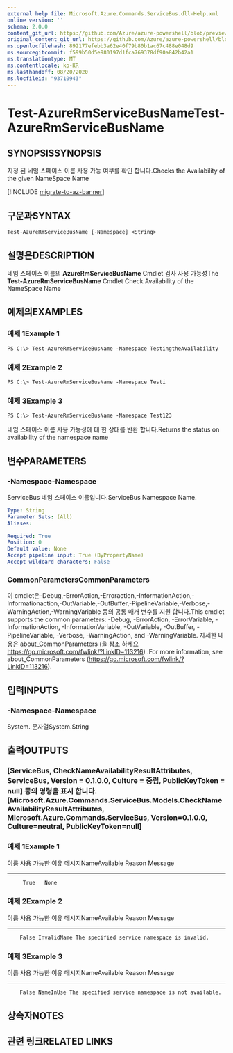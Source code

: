 ```yaml
---
external help file: Microsoft.Azure.Commands.ServiceBus.dll-Help.xml
online version: ''
schema: 2.0.0
content_git_url: https://github.com/Azure/azure-powershell/blob/preview/src/ResourceManager/ServiceBus/Commands.ServiceBus/help/Test-AzureRmServiceBusName.md
original_content_git_url: https://github.com/Azure/azure-powershell/blob/preview/src/ResourceManager/ServiceBus/Commands.ServiceBus/help/Test-AzureRmServiceBusName.md
ms.openlocfilehash: 892177efebb3a62e40f79b80b1ac67c488e048d9
ms.sourcegitcommit: f599b50d5e980197d1fca769378df90a842b42a1
ms.translationtype: MT
ms.contentlocale: ko-KR
ms.lasthandoff: 08/20/2020
ms.locfileid: "93710943"
---
```

# <span data-ttu-id="4becc-101">Test-AzureRmServiceBusName</span><span class="sxs-lookup"><span data-stu-id="4becc-101">Test-AzureRmServiceBusName</span></span>

## <span data-ttu-id="4becc-102">SYNOPSIS</span><span class="sxs-lookup"><span data-stu-id="4becc-102">SYNOPSIS</span></span>
<span data-ttu-id="4becc-103">지정 된 네임 스페이스 이름 사용 가능 여부를 확인 합니다.</span><span class="sxs-lookup"><span data-stu-id="4becc-103">Checks the Availability of the given NameSpace Name</span></span>

[!INCLUDE [migrate-to-az-banner](../../includes/migrate-to-az-banner.md)]

## <span data-ttu-id="4becc-104">구문과</span><span class="sxs-lookup"><span data-stu-id="4becc-104">SYNTAX</span></span>

```
Test-AzureRmServiceBusName [-Namespace] <String>
```

## <span data-ttu-id="4becc-105">설명은</span><span class="sxs-lookup"><span data-stu-id="4becc-105">DESCRIPTION</span></span>
<span data-ttu-id="4becc-106">네임 스페이스 이름의 **AzureRmServiceBusName** Cmdlet 검사 사용 가능성</span><span class="sxs-lookup"><span data-stu-id="4becc-106">The **Test-AzureRmServiceBusName** Cmdlet Check Availability of the NameSpace Name</span></span>

## <span data-ttu-id="4becc-107">예제의</span><span class="sxs-lookup"><span data-stu-id="4becc-107">EXAMPLES</span></span>

### <span data-ttu-id="4becc-108">예제 1</span><span class="sxs-lookup"><span data-stu-id="4becc-108">Example 1</span></span>
```
PS C:\> Test-AzureRmServiceBusName -Namespace TestingtheAvailability
```

### <span data-ttu-id="4becc-109">예제 2</span><span class="sxs-lookup"><span data-stu-id="4becc-109">Example 2</span></span>
```
PS C:\> Test-AzureRmServiceBusName -Namespace Testi
```

### <span data-ttu-id="4becc-110">예제 3</span><span class="sxs-lookup"><span data-stu-id="4becc-110">Example 3</span></span>
```
PS C:\> Test-AzureRmServiceBusName -Namespace Test123
```

<span data-ttu-id="4becc-111">네임 스페이스 이름 사용 가능성에 대 한 상태를 반환 합니다.</span><span class="sxs-lookup"><span data-stu-id="4becc-111">Returns the status on availability of the namespace name</span></span>

## <span data-ttu-id="4becc-112">변수</span><span class="sxs-lookup"><span data-stu-id="4becc-112">PARAMETERS</span></span>

### <span data-ttu-id="4becc-113">-Namespace</span><span class="sxs-lookup"><span data-stu-id="4becc-113">-Namespace</span></span>
<span data-ttu-id="4becc-114">ServiceBus 네임 스페이스 이름입니다.</span><span class="sxs-lookup"><span data-stu-id="4becc-114">ServiceBus Namespace Name.</span></span>

```yaml
Type: String
Parameter Sets: (All)
Aliases: 

Required: True
Position: 0
Default value: None
Accept pipeline input: True (ByPropertyName)
Accept wildcard characters: False
```
### <span data-ttu-id="4becc-115">CommonParameters</span><span class="sxs-lookup"><span data-stu-id="4becc-115">CommonParameters</span></span>
<span data-ttu-id="4becc-116">이 cmdlet은-Debug,-ErrorAction,-Erroraction,-InformationAction,-Informationaction,-OutVariable,-OutBuffer,-PipelineVariable,-Verbose,-WarningAction,-WarningVariable 등의 공통 매개 변수를 지원 합니다.</span><span class="sxs-lookup"><span data-stu-id="4becc-116">This cmdlet supports the common parameters: -Debug, -ErrorAction, -ErrorVariable, -InformationAction, -InformationVariable, -OutVariable, -OutBuffer, -PipelineVariable, -Verbose, -WarningAction, and -WarningVariable.</span></span> <span data-ttu-id="4becc-117">자세한 내용은 about_CommonParameters (을 참조 하세요 https://go.microsoft.com/fwlink/?LinkID=113216) .</span><span class="sxs-lookup"><span data-stu-id="4becc-117">For more information, see about_CommonParameters (https://go.microsoft.com/fwlink/?LinkID=113216).</span></span>

## <span data-ttu-id="4becc-118">입력</span><span class="sxs-lookup"><span data-stu-id="4becc-118">INPUTS</span></span>

### <span data-ttu-id="4becc-119">-Namespace</span><span class="sxs-lookup"><span data-stu-id="4becc-119">-Namespace</span></span>
 <span data-ttu-id="4becc-120">System. 문자열</span><span class="sxs-lookup"><span data-stu-id="4becc-120">System.String</span></span>

## <span data-ttu-id="4becc-121">출력</span><span class="sxs-lookup"><span data-stu-id="4becc-121">OUTPUTS</span></span>

### <span data-ttu-id="4becc-122">[ServiceBus, CheckNameAvailabilityResultAttributes, ServiceBus, Version = 0.1.0.0, Culture = 중립, PublicKeyToken = null] 등의 명령을 표시 합니다.</span><span class="sxs-lookup"><span data-stu-id="4becc-122">[Microsoft.Azure.Commands.ServiceBus.Models.CheckNameAvailabilityResultAttributes, Microsoft.Azure.Commands.ServiceBus, Version=0.1.0.0, Culture=neutral, PublicKeyToken=null]</span></span>

### <span data-ttu-id="4becc-123">예제 1</span><span class="sxs-lookup"><span data-stu-id="4becc-123">Example 1</span></span>
<span data-ttu-id="4becc-124">이름 사용 가능한 이유 메시지</span><span class="sxs-lookup"><span data-stu-id="4becc-124">NameAvailable Reason Message</span></span>
------------- ------ -------
         True   None

### <span data-ttu-id="4becc-125">예제 2</span><span class="sxs-lookup"><span data-stu-id="4becc-125">Example 2</span></span>
<span data-ttu-id="4becc-126">이름 사용 가능한 이유 메시지</span><span class="sxs-lookup"><span data-stu-id="4becc-126">NameAvailable      Reason Message</span></span>
-------------      ------ -------
        False InvalidName The specified service namespace is invalid.

### <span data-ttu-id="4becc-127">예제 3</span><span class="sxs-lookup"><span data-stu-id="4becc-127">Example 3</span></span>
<span data-ttu-id="4becc-128">이름 사용 가능한 이유 메시지</span><span class="sxs-lookup"><span data-stu-id="4becc-128">NameAvailable    Reason Message</span></span>
-------------    ------ -------
        False NameInUse The specified service namespace is not available.

## <span data-ttu-id="4becc-129">상속자</span><span class="sxs-lookup"><span data-stu-id="4becc-129">NOTES</span></span>

## <span data-ttu-id="4becc-130">관련 링크</span><span class="sxs-lookup"><span data-stu-id="4becc-130">RELATED LINKS</span></span>
